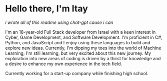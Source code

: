 # Hello there, I'm Itay
*i wrote all of this readme using chat-gpt cause i can*

I'm an 18-year-old Full Stack developer from Israel with a keen interest in Cyber, Game Development, and Software Development. I'm proficient in C#, Python, and JavaScript and I enjoy using these languages to build and explore new ideas. Currently, I'm dipping my toes into the world of Machine Learning; I'm still learning, but very excited about this new journey. My exploration into new areas of coding is driven by a thirst for knowledge and a desire to enhance my own experience in the tech field.

Currently working for a start-up company while finishing high school.
